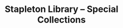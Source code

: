 ---
layout: repo
title: "Stapleton Library – Special Collections"
id: 13854
permalink: repos/13854/
---